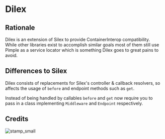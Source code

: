 # Dilex

## Rationale

Dilex is an extension of Silex to provide ContainerInterop compatibility.
While other libraries exist to accomplish similar goals most of them still use Pimple as a service locator which is something Dilex goes to great pains to avoid.

## Differences to Silex


Dilex consists of replacements for Silex's controller & callback resolvers, so affects the usage of ```before``` and endpoint methods such as ```get```.

Instead of being handled by callables ```before``` and ```get``` now require you to pass in a class implementing ```Middleware``` and ```Endpoint``` respectively.

## Credits

![stamp_small](https://cloud.githubusercontent.com/assets/980959/9278343/27074a4c-42a8-11e5-8262-89c1d6f2217e.png)
